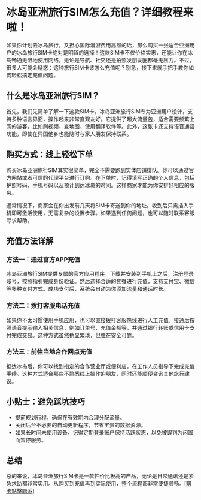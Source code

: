 # 冰岛亚洲旅行SIM怎么充值？详细教程来啦！

如果你计划去冰岛旅行，又担心国际漫游费用高昂的话，那么购买一张适合亚洲用户的冰岛旅行SIM卡绝对是明智的选择！这款SIM卡不仅价格实惠，还能让你在冰岛畅通无阻地使用网络，无论是导航、社交还是拍照发朋友圈都毫无压力。不过，很多人可能会疑惑：这种旅行SIM卡该怎么充值呢？别急，接下来就手把手教你如何轻松搞定充值问题。

## 什么是冰岛亚洲旅行SIM？

首先，我们先简单了解一下这款SIM卡。冰岛亚洲旅行SIM专为亚洲用户设计，支持多种语言界面，操作起来非常直观友好。它提供了超大流量包，适合需要频繁上网的游客，比如刷视频、查地图、使用翻译软件等。此外，这张卡还支持语音通话功能，即使在异国他乡也能随时与家人朋友保持联系。

## 购买方式：线上轻松下单

购买冰岛亚洲旅行SIM其实很简单，完全不需要跑到实体店铺排队。你可以通过官方网站或者可信的代理平台进行订购。在下单时，记得填写正确的个人信息，包括护照号码、手机号码以及预计到达冰岛的时间。这样商家才能为你安排好相应的服务。

通常情况下，商家会在你出发前几天将SIM卡寄送到你的地址。收到后只需插入手机即可激活使用，无需复杂的设置步骤。如果遇到任何问题，也可以随时联系客服寻求帮助。

## 充值方法详解

### 方法一：通过官方APP充值
冰岛亚洲旅行SIM提供专属的官方应用程序，下载并安装到手机上之后，注册登录账号，按照指引完成身份验证。然后选择合适的套餐进行充值，支持支付宝、微信等多种支付方式。成功支付后，系统会自动为你添加流量和通话时长。

### 方法二：拨打客服电话充值
如果你不太习惯使用手机应用，也可以直接拨打客服热线进行人工充值。接通后按照语音提示输入相关信息，例如订单号、充值金额等，并通过银行转账或信用卡支付完成交易。这种方式虽然稍显繁琐，但胜在安全可靠。

### 方法三：前往当地合作网点充值
抵达冰岛后，你可以找到指定的合作营业厅或便利店，在工作人员指导下完成充值手续。这种方式适合那些不熟悉线上操作的朋友，同时还能顺便咨询其他旅行建议。

## 小贴士：避免踩坑技巧

- 提前规划行程，确保在有效期内合理分配流量。
- 关闭后台不必要的自动更新程序，节省宝贵的数据资源。
- 如果长时间未使用设备，记得定期登录账户保持活跃状态，以免被误判为闲置而暂停服务。

## 总结

总的来说，冰岛亚洲旅行SIM卡是一款性价比极高的产品，无论是日常通讯还是紧急求助都非常实用。从购买到充值再到实际使用，整个流程都非常便捷顺畅。[[購卡點擊聯系](https://t.me/s/esim1088)]